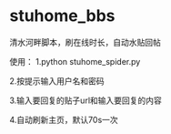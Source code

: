# stuhome_bbs
清水河畔脚本，刷在线时长，自动水贴回帖

使用：
1.python stuhome_spider.py

2.按提示输入用户名和密码

3.输入要回复的贴子url和输入要回复的内容

4.自动刷新主页，默认70s一次

